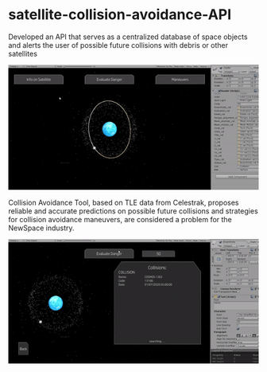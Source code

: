 # satellite-collision-avoidance-API
Developed an API that serves as a centralized database of space objects and alerts the user of possible future collisions with debris or other satellites

![](info_satellites.gif)

Collision Avoidance Tool, based on TLE data from Celestrak, proposes reliable and accurate predictions on possible future collisions and strategies for collision avoidance maneuvers, are considered a problem for the NewSpace industry. 


![](evaluate_danger.gif)

